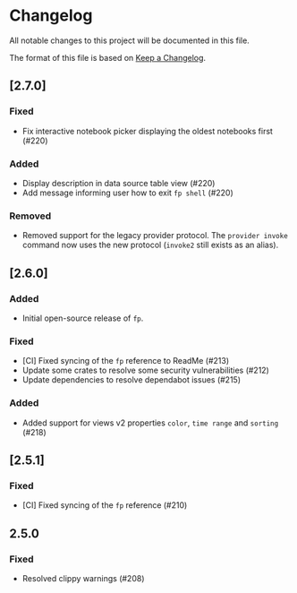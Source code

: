 # Changelog

All notable changes to this project will be documented in this file.

The format of this file is based on [Keep a Changelog](https://keepachangelog.com/en/1.0.0/).

## [2.7.0]

### Fixed

- Fix interactive notebook picker displaying the oldest notebooks first (#220)

### Added

- Display description in data source table view (#220)
- Add message informing user how to exit `fp shell` (#220)

### Removed

- Removed support for the legacy provider protocol. The `provider invoke`
  command now uses the new protocol (`invoke2` still exists as an alias).

## [2.6.0]

### Added

- Initial open-source release of `fp`.

### Fixed

- [CI] Fixed syncing of the `fp` reference to ReadMe (#213)
- Update some crates to resolve some security vulnerabilities (#212)
- Update dependencies to resolve dependabot issues (#215)

### Added

- Added support for views v2 properties `color`, `time range` and `sorting` (#218)

## [2.5.1]

### Fixed

- [CI] Fixed syncing of the `fp` reference (#210)

## 2.5.0

### Fixed

- Resolved clippy warnings (#208)
